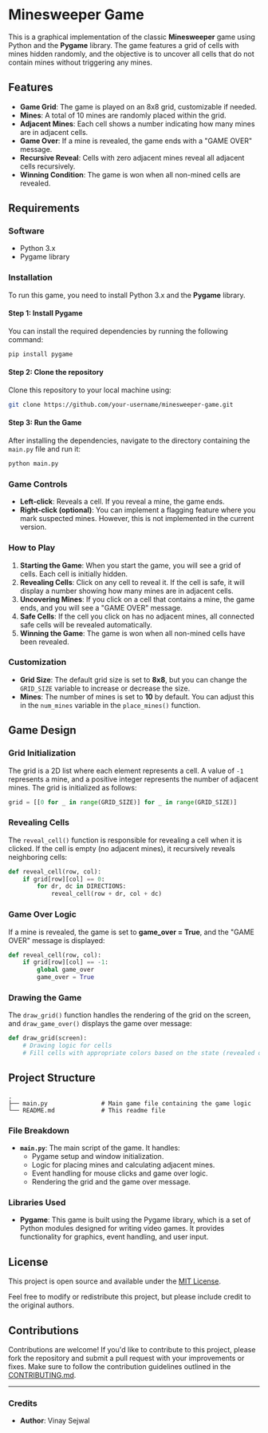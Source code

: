 
# Minesweeper Game

This is a graphical implementation of the classic **Minesweeper** game using Python and the **Pygame** library. The game features a grid of cells with mines hidden randomly, and the objective is to uncover all cells that do not contain mines without triggering any mines.

## Features

- **Game Grid**: The game is played on an 8x8 grid, customizable if needed.
- **Mines**: A total of 10 mines are randomly placed within the grid.
- **Adjacent Mines**: Each cell shows a number indicating how many mines are in adjacent cells.
- **Game Over**: If a mine is revealed, the game ends with a "GAME OVER" message.
- **Recursive Reveal**: Cells with zero adjacent mines reveal all adjacent cells recursively.
- **Winning Condition**: The game is won when all non-mined cells are revealed.

## Requirements

### Software
- Python 3.x
- Pygame library

### Installation

To run this game, you need to install Python 3.x and the **Pygame** library.

#### Step 1: Install Pygame
You can install the required dependencies by running the following command:

```bash
pip install pygame
```

#### Step 2: Clone the repository
Clone this repository to your local machine using:

```bash
git clone https://github.com/your-username/minesweeper-game.git
```

#### Step 3: Run the Game

After installing the dependencies, navigate to the directory containing the `main.py` file and run it:

```bash
python main.py
```

### Game Controls

- **Left-click**: Reveals a cell. If you reveal a mine, the game ends.
- **Right-click (optional)**: You can implement a flagging feature where you mark suspected mines. However, this is not implemented in the current version.

### How to Play

1. **Starting the Game**: When you start the game, you will see a grid of cells. Each cell is initially hidden.
2. **Revealing Cells**: Click on any cell to reveal it. If the cell is safe, it will display a number showing how many mines are in adjacent cells.
3. **Uncovering Mines**: If you click on a cell that contains a mine, the game ends, and you will see a "GAME OVER" message.
4. **Safe Cells**: If the cell you click on has no adjacent mines, all connected safe cells will be revealed automatically.
5. **Winning the Game**: The game is won when all non-mined cells have been revealed. 

### Customization

- **Grid Size**: The default grid size is set to **8x8**, but you can change the `GRID_SIZE` variable to increase or decrease the size.
- **Mines**: The number of mines is set to **10** by default. You can adjust this in the `num_mines` variable in the `place_mines()` function.

## Game Design

### Grid Initialization

The grid is a 2D list where each element represents a cell. A value of `-1` represents a mine, and a positive integer represents the number of adjacent mines. The grid is initialized as follows:

```python
grid = [[0 for _ in range(GRID_SIZE)] for _ in range(GRID_SIZE)]
```

### Revealing Cells

The `reveal_cell()` function is responsible for revealing a cell when it is clicked. If the cell is empty (no adjacent mines), it recursively reveals neighboring cells:

```python
def reveal_cell(row, col):
    if grid[row][col] == 0:
        for dr, dc in DIRECTIONS:
            reveal_cell(row + dr, col + dc)
```
### Game Over Logic

If a mine is revealed, the game is set to **game_over = True**, and the "GAME OVER" message is displayed:

```python
def reveal_cell(row, col):
    if grid[row][col] == -1:
        global game_over
        game_over = True
```

### Drawing the Game

The `draw_grid()` function handles the rendering of the grid on the screen, and `draw_game_over()` displays the game over message:

```python
def draw_grid(screen):
    # Drawing logic for cells
    # Fill cells with appropriate colors based on the state (revealed or hidden)
```

## Project Structure

```
.
├── main.py               # Main game file containing the game logic
└── README.md             # This readme file
```

### File Breakdown

- **`main.py`**: The main script of the game. It handles:
  - Pygame setup and window initialization.
  - Logic for placing mines and calculating adjacent mines.
  - Event handling for mouse clicks and game over logic.
  - Rendering the grid and the game over message.

### Libraries Used

- **Pygame**: This game is built using the Pygame library, which is a set of Python modules designed for writing video games. It provides functionality for graphics, event handling, and user input.

## License

This project is open source and available under the [MIT License](LICENSE).

Feel free to modify or redistribute this project, but please include credit to the original authors.

## Contributions

Contributions are welcome! If you'd like to contribute to this project, please fork the repository and submit a pull request with your improvements or fixes. Make sure to follow the contribution guidelines outlined in the [CONTRIBUTING.md](CONTRIBUTING.md).

---

### Credits

- **Author**: Vinay Sejwal

